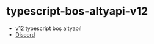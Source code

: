 # typescript-bos-altyapi-v12
   - v12 typescript boş altyapı!
   - [Discord](https://discord.gg/ya9Gw8hBb2)
